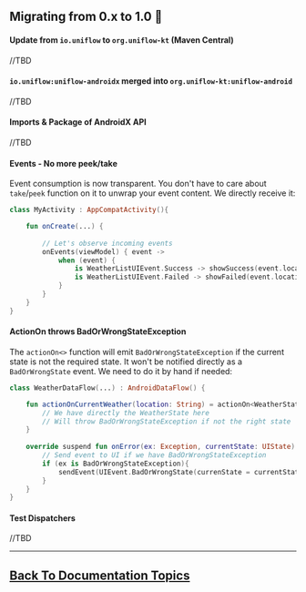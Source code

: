 ## Migrating from 0.x to 1.0 🚧

#### Update from `io.uniflow` to `org.uniflow-kt` (Maven Central)

//TBD

#### `io.uniflow:uniflow-androidx` merged into `org.uniflow-kt:uniflow-android`

//TBD

#### Imports & Package of AndroidX API

//TBD

#### Events - No more peek/take

Event consumption is now transparent. You don't have to care about `take`/`peek` function on it to unwrap your event content. We directly receive it:

```kotlin
class MyActivity : AppCompatActivity(){

    fun onCreate(...) {
        
        // Let's observe incoming events
        onEvents(viewModel) { event ->
            when (event) {
                is WeatherListUIEvent.Success -> showSuccess(event.location)
                is WeatherListUIEvent.Failed -> showFailed(event.location, event.error)
            }
        }
    }
}
```

#### ActionOn throws BadOrWrongStateException

The `actionOn<>` function will emit `BadOrWrongStateException` if the current state is not the required state. It won't be notified directly as a `BadOrWrongState` event.
We need to do it by hand if needed:

```kotlin
class WeatherDataFlow(...) : AndroidDataFlow() {

    fun actionOnCurrentWeather(location: String) = actionOn<WeatherState> { currentState: WeatherState ->
        // We have directly the WeatherState here
        // Will throw BadOrWrongStateException if not the right state
    }
    
    override suspend fun onError(ex: Exception, currentState: UIState) {
        // Send event to UI if we have BadOrWrongStateException
        if (ex is BadOrWrongStateException){
            sendEvent(UIEvent.BadOrWrongState(currenState = currentState))
        }
    }
}
```

#### Test Dispatchers

//TBD

----

## [Back To Documentation Topics](../README.md#getting-started--documentation-)
